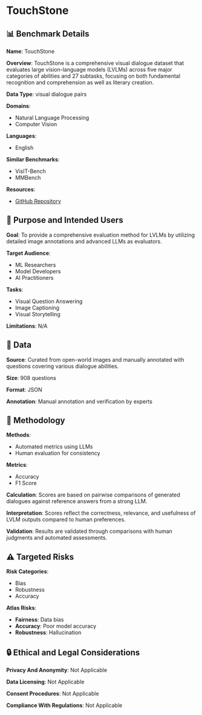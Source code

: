 # TouchStone

## 📊 Benchmark Details

**Name**: TouchStone

**Overview**: TouchStone is a comprehensive visual dialogue dataset that evaluates large vision-language models (LVLMs) across five major categories of abilities and 27 subtasks, focusing on both fundamental recognition and comprehension as well as literary creation.

**Data Type**: visual dialogue pairs

**Domains**:
- Natural Language Processing
- Computer Vision

**Languages**:
- English

**Similar Benchmarks**:
- VisIT-Bench
- MMBench

**Resources**:
- [GitHub Repository](https://github.com/OFA-Sys/TouchStone)

## 🎯 Purpose and Intended Users

**Goal**: To provide a comprehensive evaluation method for LVLMs by utilizing detailed image annotations and advanced LLMs as evaluators.

**Target Audience**:
- ML Researchers
- Model Developers
- AI Practitioners

**Tasks**:
- Visual Question Answering
- Image Captioning
- Visual Storytelling

**Limitations**: N/A

## 💾 Data

**Source**: Curated from open-world images and manually annotated with questions covering various dialogue abilities.

**Size**: 908 questions

**Format**: JSON

**Annotation**: Manual annotation and verification by experts

## 🔬 Methodology

**Methods**:
- Automated metrics using LLMs
- Human evaluation for consistency

**Metrics**:
- Accuracy
- F1 Score

**Calculation**: Scores are based on pairwise comparisons of generated dialogues against reference answers from a strong LLM.

**Interpretation**: Scores reflect the correctness, relevance, and usefulness of LVLM outputs compared to human preferences.

**Validation**: Results are validated through comparisons with human judgments and automated assessments.

## ⚠️ Targeted Risks

**Risk Categories**:
- Bias
- Robustness
- Accuracy

**Atlas Risks**:
- **Fairness**: Data bias
- **Accuracy**: Poor model accuracy
- **Robustness**: Hallucination

## 🔒 Ethical and Legal Considerations

**Privacy And Anonymity**: Not Applicable

**Data Licensing**: Not Applicable

**Consent Procedures**: Not Applicable

**Compliance With Regulations**: Not Applicable
